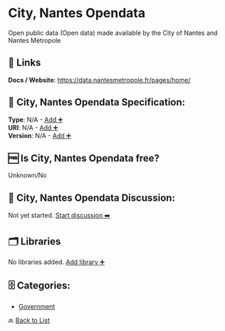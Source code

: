 # City, Nantes Opendata

Open public data (Open data) made available by the City of Nantes and Nantes Métropole

##  🔗 Links
**Docs / Website**: https://data.nantesmetropole.fr/pages/home/

## 🧬 City, Nantes Opendata Specification:
**Type**: N/A - [Add ➕](https://github.com/apis-list/apis-list/edit/main/apis/city-nantes-opendata/city-nantes-opendata.yaml)  
**URI**: N/A - [Add ➕](https://github.com/apis-list/apis-list/edit/main/apis/city-nantes-opendata/city-nantes-opendata.yaml)  
**Version**: N/A - [Add ➕](https://github.com/apis-list/apis-list/edit/main/apis/city-nantes-opendata/city-nantes-opendata.yaml)

## 🆓 Is City, Nantes Opendata free?
 Unknown/No 

## 💬 City, Nantes Opendata Discussion:
Not yet started. [Start discussion ➡️](https://github.com/apis-list/apis-list/discussions/new)

## 🗂️ Libraries

No libraries added. [Add library ➕](https://github.com/apis-list/apis-list/edit/main/apis/city-nantes-opendata/city-nantes-opendata.yaml)    


## 🗄️ Categories:
- [Government](https://github.com/apis-list/apis-list#government-)

🔙  [Back to List](https://github.com/apis-list/apis-list)
